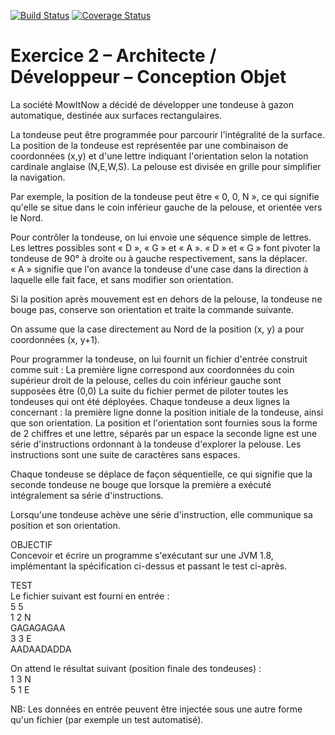 [![Build Status](https://travis-ci.org/elR1co/mower.svg?branch=master)](https://travis-ci.org/elR1co/mower)
[![Coverage Status](https://coveralls.io/repos/github/elR1co/mower/badge.svg?branch=master)](https://coveralls.io/github/elR1co/mower?branch=master)

# Exercice 2 – Architecte / Développeur – Conception Objet
La société MowItNow a décidé de développer une tondeuse à gazon automatique, destinée aux surfaces rectangulaires.

La tondeuse peut être programmée pour parcourir l'intégralité de la surface.
La position de la tondeuse est représentée par une combinaison de coordonnées (x,y) et d'une lettre indiquant l'orientation selon la notation cardinale anglaise (N,E,W,S). La pelouse est divisée en grille pour simplifier la navigation. 

Par exemple, la position de la tondeuse peut être « 0, 0, N », ce qui signifie qu'elle se situe dans le coin inférieur gauche de la pelouse, et orientée vers le Nord.

Pour contrôler la tondeuse, on lui envoie une séquence simple de lettres. Les lettres possibles sont « D », « G » et « A ». « D » et « G » font pivoter la tondeuse de 90° à droite ou à gauche respectivement, sans la déplacer. « A » signifie que l'on avance la tondeuse d'une case dans la direction à laquelle elle fait face, et sans modifier son orientation.

Si la position après mouvement est en dehors de la pelouse, la tondeuse ne bouge pas, conserve son orientation et traite la commande suivante. 

On assume que la case directement au Nord de la position (x, y) a pour coordonnées (x, y+1).

Pour programmer la tondeuse, on lui fournit un fichier d'entrée construit comme suit :
La première ligne correspond aux coordonnées du coin supérieur droit de la pelouse, celles du coin inférieur gauche sont supposées être (0,0)
La suite du fichier permet de piloter toutes les tondeuses qui ont été déployées. Chaque tondeuse a deux lignes la concernant :
la première ligne donne la position initiale de la tondeuse, ainsi que son orientation. La position et l'orientation sont fournies sous la forme de 2 chiffres et une lettre, séparés par un espace
la seconde ligne est une série d'instructions ordonnant à la tondeuse d'explorer la pelouse. Les instructions sont une suite de caractères sans espaces.

Chaque tondeuse se déplace de façon séquentielle, ce qui signifie que la seconde tondeuse ne bouge que lorsque la première a exécuté intégralement sa série d'instructions.

Lorsqu'une tondeuse achève une série d'instruction, elle communique sa position et son orientation.

OBJECTIF  
Concevoir et écrire un programme s'exécutant sur une JVM 1.8, implémentant la spécification ci-dessus et passant le test ci-après.

TEST  
Le fichier suivant est fourni en entrée :  
5 5  
1 2 N  
GAGAGAGAA  
3 3 E  
AADAADADDA  

On attend le résultat suivant (position finale des tondeuses) :  
1 3 N  
5 1 E  

NB: Les données en entrée peuvent être injectée sous une autre forme qu'un fichier (par exemple un test automatisé).